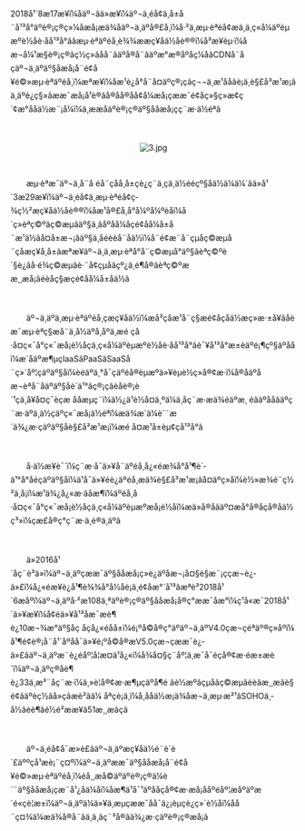 <p>2018å¹´8æ17æ¥ï¼åäº¬ãä»æ¥ï¼äº¬ä¸éå¢ä¸å±å¨å¹³å°äºè®¡ç®ç»¼åæå¡æä¾åäº¬ä¸äºå®£å¸ï¼å·²ä¸æµ·èªéå¢æä¸ä¸ç«å¼äºèµæºè½åè·åå¹³å°ââæµ·èªäºéå¸è¾¾ææç¥åä½åè®®ï¼å³æ¥èµ·ï¼åæ¬å¼¹æ§è®¡ç®ãç½ç»ãå­å¨ãäºå®å¨ãäºæ°æ®åºåç¼å­ãCDNå¨åçäº¬ä¸äºäº§åæå¡å¨é¢å¥é©»æµ·èªäºéå¸ï¼æªæ¥ï¼åæ¹è¿å°å¨å¤äºç®¡çãç¬¬ä¸æ¹ååãè¡ä¸è§£å³æ¹æ¡ãä¸äºè¿ç§»ãææ¯æå¡å¹è®­ãå®åå®åå¢å¼æå¡ç­ææ¯é¢åç»§ç»­æ¢ç´¢æ°ååä½æ¨¡å¼ï¼ä¸æ­æåäºè®¡ç®äº§ååæå¡çç¨æ·ä½éªã</p>
<p><br/></p>
<p style="text-align: center;"><img src="//img1.jcloudcs.com/cms/3acdd5e9-0c66-406a-9d81-6f4d36bf15b320180817163216.jpg" title="" alt="3.jpg"/></p>
<p><br/></p>
<p style="text-indent: 2em;">æµ·èªæ¯äº¬ä¸å¨å éå¨çåå¸å±çè¿ç¨ä¸­çä¸ä½ééçº§åä½ä¼ä¼´ãä»å¹´3æ29æ¥ï¼äº¬ä¸éå¢ä¸æµ·èªéå¢ç­¾ç½²æç¥åä½åè®®ï¼åæ¹å®£å¸å°å¼ºå¼ºèåï¼å´ç»èªç©ºãç©æµãäº§ä¸ãåºåå¼åç­é¢åå¼å±å¨æ¹ä½ãå¤å±æ¬¡ãäº§ä¸åéèèå¨åä½ï¼å¨é¢æ¨å¨çµåç©æµå¨çåæç¥å¸å±ãæªæ¥äº¬ä¸ä¸æµ·èªå°å¨ç©æµå°äº§ãèªç©ºè´§è¿ãå·é¾ç©æµãè·¨å¢çµåãçº¿ä¸é¶å®ãèªç©ºææ¸¸æå¡ãéèåç§æç­é¢åå¼å±åä½ã</p>
<p style="text-indent: 2em;"><span style="text-indent: 2em;"><br/></span></p>
<p style="text-indent: 2em;">äº¬ä¸äºä¸æµ·èªäºéå¸çæç¥åä½ï¼æå³çåæ¹å¨ç§æé¢åçåä½æç»­æ·±å¥ãåèæ¯æµ·èªç§æå¨ä¸­å½äºå¸åºä¸­æé çå·å¤ç«¯å°ç«¯æå¡è½åçä¸ç«å¼äºèµæºè½åè·åå¹³å°ãè¯¥å¹³å°æ±èäºé¡¶çº§äºååï¼æ´åäºæ¶µçIaaSãPaaSãSaaSå¨ç»´åº¦çäºäº§åï¼èéäºä¸°å¯çäºéå®èµæºä»¥èµè½ç»å®¢æ·ï¼å®åäºåæ¬èªå¨åäºäº§åè´­ä¹°ãç®¡çãèåè®¡è´¹ç­ä¸å¥å¤ç¯èçæ ååæµç¨ï¼ä½¿ä¹è½å¤ä¸ºä¼ä¸åç¨æ·æä¾éäºæ¸ éãäºååãäºç¨æ·äºä¸ä½çäºç«¯æå¡ä½éªï¼æä¾æ´ä¼è´¨æ´ä¾¿æ·çäºäº§åè§£å³æ¹æ¡ï¼æé å¤æ¹å±èµ¢çå¹³å°ã</p>
<p style="text-indent: 2em;"><br/></p>
<p style="text-indent: 2em;"><span style="text-indent: 2em;">å·ä½æ¥è¯´ï¼ç¨æ·å¯ä»¥å¨äºéå¸å¿«éæ¾å°å¹¶è´­ä¹°å°åéçäºäº§åï¼ä¹å¯ä»¥éè¿äºéå¸æä¾è§£å³æ¹æ¡ãå¤äºç»åï¼è½»æ¾é¨ç½²ä¸å¡ï¼æ¹ä¾¿å¿«æ·ãåæ¶ï¼äºéå¸å·å¤ç«¯å°ç«¯æå¡è½åçä¸ç«å¼äºèµæºæå¡è½åï¼æä»å®åãäº¤æå°å®åçå®åä½ç³»ï¼çæ­£å®ç°ç¨æ·ä¸é®ä¸äºã</span></p>
<p style="text-indent: 2em;"><span style="text-indent: 2em;"><br/></span></p>
<p style="text-indent: 2em;"><span style="text-indent: 2em;">ä»2016å¹´åç¨è³ä»ï¼äº¬ä¸äºçææ¯äº§ååæå¡ç»è¿äºåæ¬¡å¤§è§æ¨¡ççæ¬è¿­ä»£ï¼å¿«éæ¥è¿å¹¶è¾¾å°å½åè¡ä¸é¢åæ°´å¹³ãæªè³2018å¹´6æåºï¼äº¬ä¸äºå·²æ108ä¸ªäºè®¡ç®äº§ååæå¡å®ç°ææ¯åæ°ï¼ç¹å«æ¯2018å¹´ä»¥æ¥ï¼å¢éä»¥å¹³åæ¯æè¶è¿10æ¬¾æ°äº§åç åçå¿«éåå±ï¼é¡ºå©å®ç°äºäº¬ä¸äºV4.0çæ¬çéªäº®ç»åºï¼å¹¶é¢è®¡å¨å¹´åºåå¯ä»¥é¡ºå©å®æV5.0çæ¬çææ¯è¿­ä»£ãäº¬ä¸äºæ¨è¿éåº¦å¦æ­¤ä¹å¿«ï¼å¾å¤§ç¨åº¦ä¸æ¯å¯éçå®¢æ·éæ±æè´ï¼äº¬ä¸äºç®åè¶è¿33ä¸æ³¨åç¨æ·ï¼ä¸»è¦å®¢æ·æ¶µçäºå¶é ãè½æºãçµåãç©æµãéèãæ¸¸æãè§é¢ãäºèç½ãå»çãæè²ãä¼ åªç­è¡ä¸ï¼å¸ååä½æ¡ä¾åæ¬ä¸­æµ·æ²¹ãSOHOä¸­å½ãéè¶ãé½é²ææ¥ã51æ¸¸æãç­ã</span></p>
<p style="text-indent: 2em;"><span style="text-indent: 2em;"><br/></span></p>
<p style="text-indent: 2em;"><span style="text-indent: 2em;">äº¬ä¸éå¢å¯æ»è£ãäº¬ä¸äºæç¥åä½é¨è´è´£äººçå¹æè¡¨ç¤ºï¼äº¬ä¸äºææ¯äº§ååæå¡å¨é¢å¥é©»æµ·èªäºéå¸ï¼éå¸¸æå©äºäºè®¡ç®ä¼è´¨äº§ååæå¡çæ¨å¹¿åä¼åï¼åæ¶ä¹å¯¹äºååçå®¢æ·æå¡ååºéåº¦æåºäºæ´é«çè¦æ±ï¼äº¬ä¸äºä¼ä»¥ä¸æµçææ¯åå¯ä¿¡èµçè¿ç»´è½åï¼åå¨ç¤¾ä¼æä¾å®å¨ãä¸ä¸ãç¨³å®ãä¾¿æ·çäºè®¡ç®æå¡ã</span></p>
